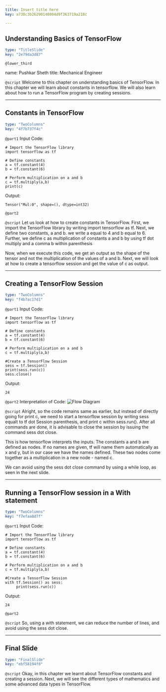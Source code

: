 ```yaml
---
title: Insert title here
key: a730c3b26290140804d9f363719a218c

---
```

## Understanding Basics of TensorFlow

```yaml
type: "TitleSlide"
key: "2e79da3d87"
```

`@lower_third`

name: Pushkar Sheth
title: Mechanical Engineer


`@script`
Welcome to this chapter on understanding basics of TensorFlow. In this chapter we will learn about constants in tensorflow. We will also learn about how to run a TensorFlow program by creating sessions.


---
## Constants in TensorFlow

```yaml
type: "TwoColumns"
key: "4f7b737f4c"
```

`@part1`
Input Code:
```
# Import the TensorFlow library
import tensorflow as tf

# Define constants
a = tf.constant(4)
b = tf.constant(6)

# Perform multiplication on a and b
c = tf.multiply(a,b)
print(c)
```



Output:
```
Tensor("Mul:0", shape=(), dtype=int32)
```


`@part2`



`@script`
Let us look at how to create constants in TensorFlow.
First, we import the TensorFlow library by writing import tensorflow as tf.
Next, we  define two constants, a and b. we write a equal to 4 and b equal to 6.
Further, we define c as multiplication of constants a and b by using tf dot multiply and a comma b within parenthesis 

Now, when we execute this code, we get an output as the shape of the tensor and not the multiplication of the values of a and b.
Next, we will look at how to create a tensorflow session and get the value of c as output.


---
## Creating a TensorFlow Session

```yaml
type: "TwoColumns"
key: "f4b7ac17d1"
```

`@part1`
Input Code:
```
# Import the TensorFlow library
import tensorflow as tf

# Define constants
a = tf.constant(4)
b = tf.constant(6)

# Perform multiplication on a and b
c = tf.multiply(a,b)

#Create a TensorFlow Session
sess = tf.Session()
print(sess.run(c))
sess.close()
```

Output:
```
24
```


`@part2`
Interpretation of Code:
![Flow Diagram](https://assets.datacamp.com/production/repositories/3605/datasets/52a4493db49457dd668c825909cc5ae41f74e02f/flowdiag1.png)


`@script`
Alright, so the code remains same as earlier, but instead of directly going for print c, we need to start a tensorflow session by writing sess equalt to tf dot Session parenthesis, and print c within sess.run().
After all commands are done, it is advisable to close the session by issuing the command sess dot close.

This is how tensorflow interprets the inputs. The constants a and b are defined as nodes. If no names are given, tf will name them automatically as x and y, but in our case we have the names defined.
These two nodes come together as a multiplication in a new node - named c.


 We can avoid using the sess dot close command by using a while loop, as seen in the next slide.


---
## Running a TensorFlow session in a With statement

```yaml
type: "TwoColumns"
key: "f7efaa8d7f"
```

`@part1`
Input Code:
```
# Import the TensorFlow library
import tensorflow as tf

# Define constants
a = tf.constant(4)
b = tf.constant(6)

# Perform multiplication on a and b
c = tf.multiply(a,b)

#Create a TensorFlow Session
with tf.Session() as sess:
     print(sess.run(c))
```

Output:
```
24
```


`@part2`



`@script`
So, using a with statement, we can reduce the number of lines, and avoid using the sess dot close.


---
## Final Slide

```yaml
type: "FinalSlide"
key: "ebf58194f0"
```

`@script`
Okay, in this chapter we learnt about TensorFlow constants and creating a session. Next, we will see the different types of mathematics and some advanced data types in TensorFlow.

